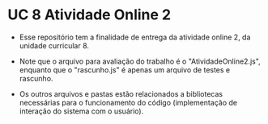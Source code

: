 # UC 8 Atividade Online 2


 - Esse repositório tem a finalidade de entrega da atividade online 2, da unidade 
curricular 8. 

 - Note que o arquivo para avaliação do trabalho é o "AtividadeOnline2.js",
enquanto que o "rascunho.js" é apenas um arquivo de testes e rascunho. 

 - Os outros arquivos e pastas estão relacionados a bibliotecas necessárias para o
 funcionamento do código (implementação de interação do sistema com o usuário).

